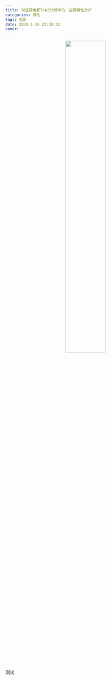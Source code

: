 ```yaml
---
title: 对豆瓣电影Top250榜单的一些探索性分析
categories: 其他
tags: 电影
date: 2020-1-16 23:30:32
cover: -
---
```


<center> <img src="https://i.loli.net/2020/01/16/8jVEvIgyuGBx1UX.png" width="50%" height="50%">  </center>


<!-- more -->

测试



